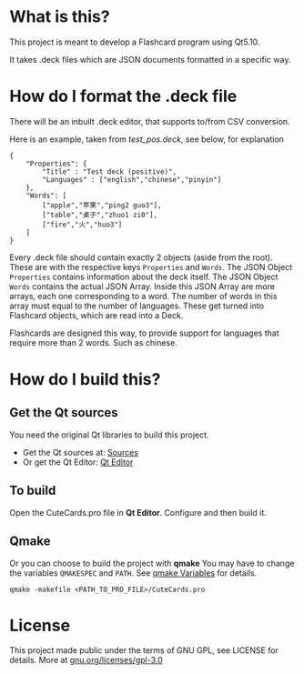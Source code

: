 # What is this?

This project is meant to develop a Flashcard program using Qt5.10.

It takes .deck files which are JSON documents formatted in a specific way.

# How do I format the .deck file

There will be an inbuilt .deck editor, that supports to/from CSV conversion.

Here is an example, taken from *test_pos.deck*, see below, for explanation
```
{
    "Properties": {
        "Title" : "Test deck (positive)",
		"Languages" : ["english","chinese","pinyin"]
    },
    "Words": [
		["apple","苹果","ping2 guo3"],
		["table","桌子","zhuo1 zi0"],
		["fire","火","huo3"]
    ]
}
```

Every .deck file should contain exactly 2 objects (aside from the root).
These are with the respective keys `Properties` and `Words`.
The JSON Object `Properties` contains information about the deck itself.
The JSON Object `Words` contains the actual JSON Array.
Inside this JSON Array are more arrays, each one corresponding to a word.
The number of words in this array must equal to the number of languages.
These get turned into Flashcard objects, which are read into a Deck.

Flashcards are designed this way, to provide support for languages that require more than 2 words.
Such as chinese.

# How do I build this?

## Get the Qt sources

You need the original Qt libraries to build this project.

* Get the Qt sources at: [Sources](http://download.qt.io/official_releases/qt/5.10/5.10.0/single/)
* Or get the Qt Editor: [Qt Editor](https://www.qt.io/download-qt-installer)

## To build

Open the CuteCards.pro file in **Qt Editor**.
Configure and then build it.

## Qmake

Or you can choose to build the project with **qmake**
You may have to change the variables `QMAKESPEC` and `PATH`. See [qmake Variables](http://doc.qt.io/qt-5/qmake-variable-reference.html) for details.

`qmake -makefile <PATH_TO_PRO_FILE>/CuteCards.pro`

# License

This project made public under the terms of GNU GPL, see LICENSE for details.
More at [gnu.org/licenses/gpl-3.0](https://www.gnu.org/licenses/gpl-3.0.en.html)
